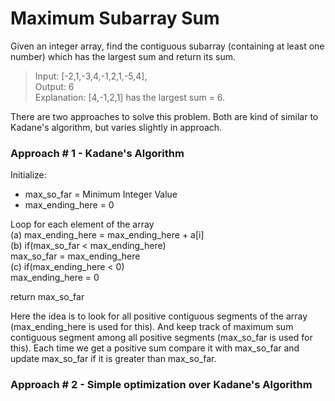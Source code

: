 # Maximum Subarray Sum

Given an integer array, find the contiguous subarray (containing at least one number) which has the largest sum and return its sum.

> Input: [-2,1,-3,4,-1,2,1,-5,4],   
> Output: 6  
> Explanation: [4,-1,2,1] has the largest sum = 6.  

There are two approaches to solve this problem. Both are 
kind of similar to Kadane's algorithm, but varies slightly
in approach.

### Approach # 1 - Kadane's Algorithm

Initialize:  
* max_so_far = Minimum Integer Value  
* max_ending_here = 0

Loop for each element of the array  
  (a) max_ending_here = max_ending_here + a[i]  
  (b) if(max_so_far < max_ending_here)  
              max_so_far = max_ending_here  
  (c) if(max_ending_here < 0)  
            max_ending_here = 0  
  
return max_so_far

Here the idea is to look for all positive contiguous segments of the array
(max_ending_here is used for this). And keep track of maximum sum 
contiguous segment among all positive segments 
 (max_so_far is used for this). Each time we get a positive sum 
 compare it with max_so_far and update max_so_far if it is greater 
 than max_so_far.
 
### Approach # 2 - Simple optimization over Kadane's Algorithm
